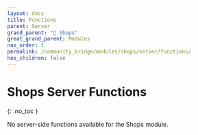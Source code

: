 ```yaml
---
layout: docs
title: Functions
parent: Server
grand_parent: "🛒 Shops"
great_grand_parent: Modules
nav_order: 1
permalink: /community_bridge/modules/shops/server/functions/
has_children: false
---
```


# Shops Server Functions
{: .no_toc }

No server-side functions available for the Shops module.
